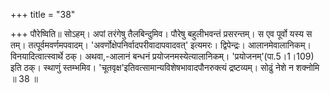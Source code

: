 +++
title = "38"

+++
पौरेष्विति॥ सोऽहम्। अपां तरंगेषु तैलबिन्दुमिव। पौरेषु बहुलीभवन्तं प्रसरन्तम्। स एव पूर्वो यस्य स तम्। तत्पूर्वमवर्णमपवादम्। 'अवर्णोक्षेपनिर्वादपरीवादापवादवत्' इत्यमरः। द्विपेन्द्रः। आलानमेवालानिकम्। विनयादित्वात्स्वार्थे ठक्। अथवा,-आलानं बन्धनं प्रयोजनमस्येत्यालानिकम्। 'प्रयोजनम्'(पा.5।1।109) इति ठक्। स्थाणुं स्तम्भमिव। 'चूतवृक्ष'इतिवत्सामान्यविशेषभावादपौनरुक्त्यं द्रष्टव्यम्। सोढुं नेशे न शक्नोमि ॥ 38 ॥